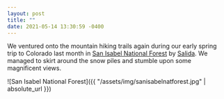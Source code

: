 ```yaml
---
layout: post
title: ""
date: 2021-05-14 13:30:59 -0400
---
```


We ventured onto the mountain hiking trails again during our early spring trip to Colorado last month in [San Isabel National Forest](https://en.wikipedia.org/wiki/San_Isabel_National_Forest) by [Salida](https://en.wikipedia.org/wiki/Salida,_Colorado). We managed to skirt around the snow piles and stumble upon some magnificent views.

![San Isabel National Forest]({{ "/assets/img/sanisabelnatforest.jpg" | absolute_url }})
